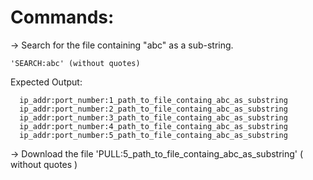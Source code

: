 Commands:
=========
-> Search for the file containing "abc" as a sub-string.

    'SEARCH:abc' (without quotes)

   Expected Output:

      ip_addr:port_number:1_path_to_file_containg_abc_as_substring
      ip_addr:port_number:2_path_to_file_containg_abc_as_substring
      ip_addr:port_number:3_path_to_file_containg_abc_as_substring
      ip_addr:port_number:4_path_to_file_containg_abc_as_substring
      ip_addr:port_number:5_path_to_file_containg_abc_as_substring

-> Download the file
     'PULL:5_path_to_file_containg_abc_as_substring' ( without quotes )
